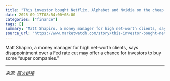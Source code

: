 ```yaml
---
title: "This investor bought Netflix, Alphabet and Nvidia on the cheap. Where he’s looking now."
date: 2025-09-17T08:54:00+08:00
categories: ["finance"]
tags: []
summary: "Matt Shapiro, a money manager for high net-worth clients, says disappointment over a Fed rate cut may offer a chance for investors to buy some “super companies.”"
source_url: "https://www.marketwatch.com/story/this-investor-bought-netflix-alphabet-and-nvidia-on-the-cheap-where-hes-looking-now-45138727?mod=mw_rss_topstories"
---
```


Matt Shapiro, a money manager for high net-worth clients, says disappointment over a Fed rate cut may offer a chance for investors to buy some “super companies.”

---

*来源: [原文链接](https://www.marketwatch.com/story/this-investor-bought-netflix-alphabet-and-nvidia-on-the-cheap-where-hes-looking-now-45138727?mod=mw_rss_topstories)*
